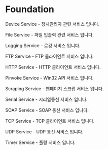 # Foundation

Device Service - 장치관리자 관련 서비스 입니다.

File Service - 파일 입출력 관련 서비스 입니다.

Logging Service - 로깅 서비스 입니다.

FTP Service - FTP 클라이언트 서비스 입니다.

HTTP Service - HTTP 클라이언트 서비스 입니다.

Pinvoke Service - Win32 API 서비스 입니다.

Scraping Service - 웹페이지 스크랩 서비스 입니다.

Serial Service - 시리얼통신 서비스 입니다.

SOAP Service - SOAP 통신 서비스 입니다.

TCP Service - TCP 클라이언트 서비스 입니다.

UDP Service - UDP 통신 서비스 입니다.

Timer Service - 폴링 서비스 입니다.
